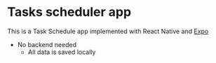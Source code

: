 # Tasks scheduler app

This is a Task Schedule app implemented with React Native and [Expo](https://expo.io/)

- No backend needed
    - All data is saved locally
